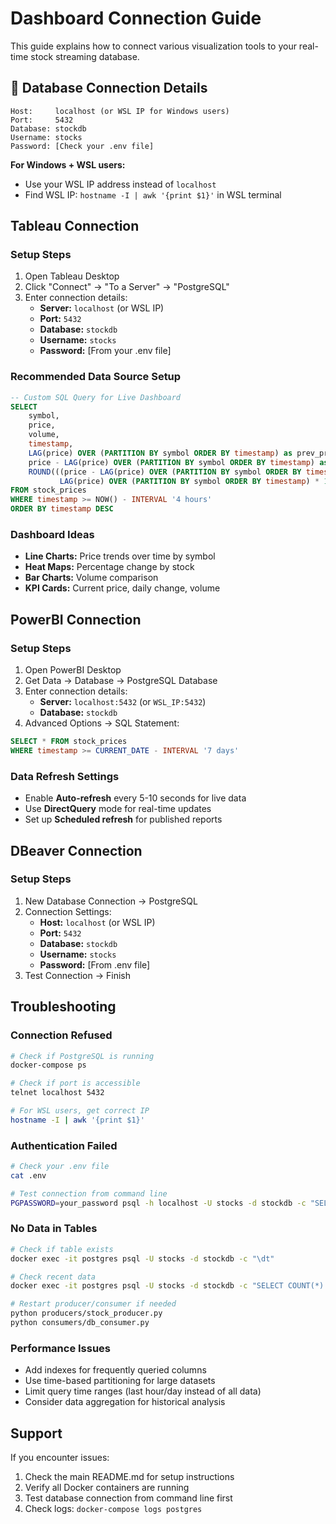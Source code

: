 # Dashboard Connection Guide

This guide explains how to connect various visualization tools to your real-time stock streaming database.

## 🔗 Database Connection Details

```
Host:     localhost (or WSL IP for Windows users)
Port:     5432
Database: stockdb
Username: stocks
Password: [Check your .env file]
```

**For Windows + WSL users:**

- Use your WSL IP address instead of `localhost`
- Find WSL IP: `hostname -I | awk '{print $1}'` in WSL terminal

## Tableau Connection

### Setup Steps

1. Open Tableau Desktop
2. Click "Connect" → "To a Server" → "PostgreSQL"
3. Enter connection details:
   - **Server:** `localhost` (or WSL IP)
   - **Port:** `5432`
   - **Database:** `stockdb`
   - **Username:** `stocks`
   - **Password:** [From your .env file]

### Recommended Data Source Setup

```sql
-- Custom SQL Query for Live Dashboard
SELECT 
    symbol,
    price,
    volume,
    timestamp,
    LAG(price) OVER (PARTITION BY symbol ORDER BY timestamp) as prev_price,
    price - LAG(price) OVER (PARTITION BY symbol ORDER BY timestamp) as price_change,
    ROUND(((price - LAG(price) OVER (PARTITION BY symbol ORDER BY timestamp)) / 
           LAG(price) OVER (PARTITION BY symbol ORDER BY timestamp) * 100), 2) as pct_change
FROM stock_prices 
WHERE timestamp >= NOW() - INTERVAL '4 hours'
ORDER BY timestamp DESC
```

### Dashboard Ideas

- **Line Charts:** Price trends over time by symbol
- **Heat Maps:** Percentage change by stock
- **Bar Charts:** Volume comparison
- **KPI Cards:** Current price, daily change, volume

## PowerBI Connection

### Setup Steps

1. Open PowerBI Desktop
2. Get Data → Database → PostgreSQL Database
3. Enter connection details:
   - **Server:** `localhost:5432` (or `WSL_IP:5432`)
   - **Database:** `stockdb`
4. Advanced Options → SQL Statement:

```sql
SELECT * FROM stock_prices 
WHERE timestamp >= CURRENT_DATE - INTERVAL '7 days'
```

### Data Refresh Settings

- Enable **Auto-refresh** every 5-10 seconds for live data
- Use **DirectQuery** mode for real-time updates
- Set up **Scheduled refresh** for published reports

## DBeaver Connection

### Setup Steps

1. New Database Connection → PostgreSQL
2. Connection Settings:
   - **Host:** `localhost` (or WSL IP)
   - **Port:** `5432`
   - **Database:** `stockdb`
   - **Username:** `stocks`
   - **Password:** [From .env file]
3. Test Connection → Finish

## Troubleshooting

### Connection Refused

```bash
# Check if PostgreSQL is running
docker-compose ps

# Check if port is accessible
telnet localhost 5432

# For WSL users, get correct IP
hostname -I | awk '{print $1}'
```

### Authentication Failed

```bash
# Check your .env file
cat .env

# Test connection from command line
PGPASSWORD=your_password psql -h localhost -U stocks -d stockdb -c "SELECT 1;"
```

### No Data in Tables

```bash
# Check if table exists
docker exec -it postgres psql -U stocks -d stockdb -c "\dt"

# Check recent data
docker exec -it postgres psql -U stocks -d stockdb -c "SELECT COUNT(*) FROM stock_prices;"

# Restart producer/consumer if needed
python producers/stock_producer.py
python consumers/db_consumer.py
```

### Performance Issues

- Add indexes for frequently queried columns
- Use time-based partitioning for large datasets
- Limit query time ranges (last hour/day instead of all data)
- Consider data aggregation for historical analysis

## Support

If you encounter issues:

1. Check the main README.md for setup instructions
2. Verify all Docker containers are running
3. Test database connection from command line first
4. Check logs: `docker-compose logs postgres`
